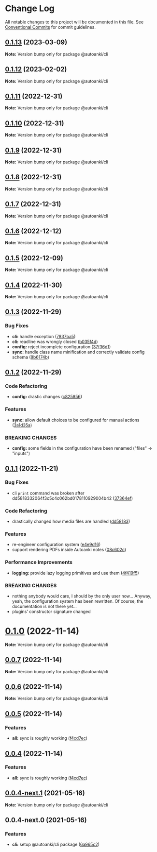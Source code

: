 # Change Log

All notable changes to this project will be documented in this file.
See [Conventional Commits](https://conventionalcommits.org) for commit guidelines.

## [0.1.13](https://github.com/chenlijun99/autoanki/compare/@autoanki/cli@0.1.6...@autoanki/cli@0.1.13) (2023-03-09)

**Note:** Version bump only for package @autoanki/cli

## [0.1.12](https://github.com/chenlijun99/autoanki/compare/@autoanki/cli@0.1.11...@autoanki/cli@0.1.12) (2023-02-02)

**Note:** Version bump only for package @autoanki/cli

## [0.1.11](https://github.com/chenlijun99/autoanki/compare/@autoanki/cli@0.1.10...@autoanki/cli@0.1.11) (2022-12-31)

**Note:** Version bump only for package @autoanki/cli

## [0.1.10](https://github.com/chenlijun99/autoanki/compare/@autoanki/cli@0.1.9...@autoanki/cli@0.1.10) (2022-12-31)

**Note:** Version bump only for package @autoanki/cli

## [0.1.9](https://github.com/chenlijun99/autoanki/compare/@autoanki/cli@0.1.8...@autoanki/cli@0.1.9) (2022-12-31)

**Note:** Version bump only for package @autoanki/cli

## [0.1.8](https://github.com/chenlijun99/autoanki/compare/@autoanki/cli@0.1.7...@autoanki/cli@0.1.8) (2022-12-31)

**Note:** Version bump only for package @autoanki/cli

## [0.1.7](https://github.com/chenlijun99/autoanki/compare/@autoanki/cli@0.1.6...@autoanki/cli@0.1.7) (2022-12-31)

**Note:** Version bump only for package @autoanki/cli

## [0.1.6](https://github.com/chenlijun99/autoanki/compare/@autoanki/cli@0.1.5...@autoanki/cli@0.1.6) (2022-12-12)

**Note:** Version bump only for package @autoanki/cli

## [0.1.5](https://github.com/chenlijun99/autoanki/compare/@autoanki/cli@0.1.4...@autoanki/cli@0.1.5) (2022-12-09)

**Note:** Version bump only for package @autoanki/cli

## [0.1.4](https://github.com/chenlijun99/autoanki/compare/@autoanki/cli@0.1.3...@autoanki/cli@0.1.4) (2022-11-30)

**Note:** Version bump only for package @autoanki/cli

## [0.1.3](https://github.com/chenlijun99/autoanki/compare/@autoanki/cli@0.1.2...@autoanki/cli@0.1.3) (2022-11-29)

### Bug Fixes

- **cli:** handle exception ([7837ba5](https://github.com/chenlijun99/autoanki/commit/7837ba53fdab8e3a248c6acbef57e005a3c1eda5))
- **cli:** readline was wrongly closed ([b035f4d](https://github.com/chenlijun99/autoanki/commit/b035f4d27da6687ad25c76356de0cf1fdfd71c50))
- **config:** reject incomplete configuration ([37f36d1](https://github.com/chenlijun99/autoanki/commit/37f36d1ab2657e6d6f203d7a5fb03be165cb2a8e))
- **sync:** handle class name minification and correctly validate config schema ([8b6174b](https://github.com/chenlijun99/autoanki/commit/8b6174b31b2321bc97653b09fd326ebade0189ee))

## [0.1.2](https://github.com/chenlijun99/autoanki/compare/@autoanki/cli@0.1.1...@autoanki/cli@0.1.2) (2022-11-29)

### Code Refactoring

- **config:** drastic changes ([c825856](https://github.com/chenlijun99/autoanki/commit/c8258566e1354c8959135543c659eb9e09bba79c))

### Features

- **sync:** allow default choices to be configured for manual actions ([3a1d35a](https://github.com/chenlijun99/autoanki/commit/3a1d35ab5c0bdb05c96eaa940b16e295e7ffefab))

### BREAKING CHANGES

- **config:** some fields in the configuration have been renamed
  ("files" -> "inputs")

## [0.1.1](https://github.com/chenlijun99/autoanki/compare/@autoanki/cli@0.1.0...@autoanki/cli@0.1.1) (2022-11-21)

### Bug Fixes

- cli `print` command was broken after dd5818332064f3c5c4c062bd0178110929004b42 ([37364ef](https://github.com/chenlijun99/autoanki/commit/37364ef94f9de60e5eefcfc9b40d9fecd1a1a329))

### Code Refactoring

- drastically changed how media files are handled ([dd58183](https://github.com/chenlijun99/autoanki/commit/dd5818332064f3c5c4c062bd0178110929004b42))

### Features

- re-engineer configuration system ([e4e9d16](https://github.com/chenlijun99/autoanki/commit/e4e9d161b3f61b341d0f6f3fd3bd7e92bb1d2f06))
- support rendering PDFs inside Autoanki notes ([08c602c](https://github.com/chenlijun99/autoanki/commit/08c602cb836c647c3b2b47daeea84e4a89c73674))

### Performance Improvements

- **logging:** provide lazy logging primitives and use them ([4f419f5](https://github.com/chenlijun99/autoanki/commit/4f419f55ddd301839a7dfefae54f81e4b429ce68))

### BREAKING CHANGES

- nothing anybody would care, I should by the only user
  now... Anyway, yeah, the configuration system has been rewritten.
  Of course, the documentation is not there yet...
- plugins' constructor signature changed

# [0.1.0](https://github.com/chenlijun99/autoanki/compare/@autoanki/cli@0.0.5...@autoanki/cli@0.1.0) (2022-11-14)

**Note:** Version bump only for package @autoanki/cli

## [0.0.7](https://github.com/chenlijun99/autoanki/compare/@autoanki/cli@0.0.5...@autoanki/cli@0.0.7) (2022-11-14)

**Note:** Version bump only for package @autoanki/cli

## [0.0.6](https://github.com/chenlijun99/autoanki/compare/@autoanki/cli@0.0.5...@autoanki/cli@0.0.6) (2022-11-14)

**Note:** Version bump only for package @autoanki/cli

## [0.0.5](https://github.com/chenlijun99/autoanki/compare/@autoanki/cli@0.0.4-next.1...@autoanki/cli@0.0.5) (2022-11-14)

### Features

- **all:** sync is roughly working ([f4cd7ec](https://github.com/chenlijun99/autoanki/commit/f4cd7ec4b4a36e5ef936612b913e7aef77308ef9))

## [0.0.4](https://github.com/chenlijun99/autoanki/compare/@autoanki/cli@0.0.4-next.1...@autoanki/cli@0.0.4) (2022-11-14)

### Features

- **all:** sync is roughly working ([f4cd7ec](https://github.com/chenlijun99/autoanki/commit/f4cd7ec4b4a36e5ef936612b913e7aef77308ef9))

## [0.0.4-next.1](https://github.com/chenlijun99/autoanki/compare/@autoanki/cli@0.0.4-next.0...@autoanki/cli@0.0.4-next.1) (2021-05-16)

**Note:** Version bump only for package @autoanki/cli

## 0.0.4-next.0 (2021-05-16)

### Features

- **cli:** setup @autoanki/cli package ([6a965c2](https://github.com/chenlijun99/autoanki/commit/6a965c27bd49c93745a8fdccf34d5f2c61b7f2d6))
